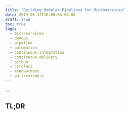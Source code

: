 ```yaml
---
title: "Building Modular Pipelines For Microservices"
date: 2019-06-12T16:00:04-04:00
draft: true
toc: true
tags:
  - microservices
  - devops
  - pipeline
  - automation
  - continuous-integration
  - continuous-delivery
  - github
  - circleci
  - renovatebot
  - pullreminders
---
```


...

## TL;DR
